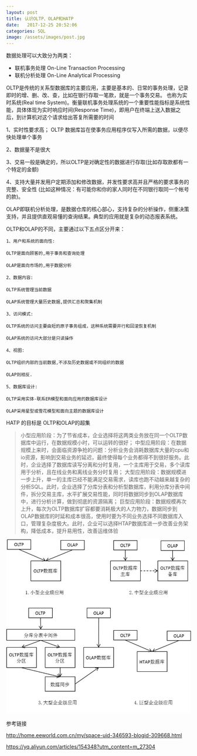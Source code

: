 ```yaml
---
layout: post
title: 认识OLTP、OLAP和HATP
date:   2017-12-25 20:52:06
categories: SQL
image: /assets/images/post.jpg
---
```


数据处理可以大致分为两类：

+ 联机事务处理 On-Line Transaction Processing
+ 联机分析处理 On-Line Analytical Processing

OLTP是传统的关系型数据库的主要应用，主要是基本的、日常的事务处理，记录即时的增、删、改、查，比如在银行存取一笔款，就是一个事务交易。
也称为实时系统(Real time System)。衡量联机事务处理系统的一个重要性能指标是系统性能，具体体现为实时响应时间(Response Time)，即用户在终端上送入数据之后，到计算机对这个请求给出答复所需要的时间

1、实时性要求高；
OLTP 数据库旨在使事务应用程序仅写入所需的数据，以便尽快处理单个事务

2、数据量不是很大

3、交易一般是确定的，所以OLTP是对确定性的数据进行存取(比如存取款都有一个特定的金额)

4、支持大量并发用户定期添加和修改数据，并发性要求高并且严格的要求事务的完整、安全性 (比如这种情况：有可能你和你的家人同时在不同银行取同一个帐号的款)。

OLAP即联机分析处理，是数据仓库的核心部心，支持复杂的分析操作，侧重决策支持，并且提供直观易懂的查询结果。典型的应用就是复杂的动态报表系统。

OLTP和OLAP的不同，主要通过以下五点区分开来：

```
1、用户和系统的面向性:

OLTP是面向顾客的,用于事务和查询处理

OLAP是面向市场的,用于数据分析

2、数据内容:

OLTP系统管理当前数据

OLAP系统管理大量历史数据,提供汇总和聚集机制

3、访问模式:

OLTP系统的访问主要由短的原子事务组成，这种系统需要并行和回滚恢复机制

OLAP系统的访问大部分是只读操作

4、视图:

OLTP组织内部的当前数据,不涉及历史数据或不同组织的数据

OLAP则相反.

5、数据库设计:

OLTP采用实体-联系ER模型和面向应用的数据库设计

OLAP采用星型或雪花模型和面向主题的数据库设计
```

HATP 的目标是 OLTP和OLAP的超集

>小型应用阶段：为了节省成本，企业选择将这两类业务放在同一个OLTP数据库中运行，在数据规模小时，可以运转的很好；
中型应用阶段：在数据规模上来时，会面临资源争抢的问题：分析业务会消耗数据库大量的cpu和io资源，影响到交易业务的延迟，最终使得每个业务都得不到很好服务。此时，企业选择了数据库读写分离和分时复用，一个主库用于交易，多个读库用于分析，且在线业务和离线业务分时复用；
大型应用阶段：数据规模进一步上升，单一的主库已经不能满足交易需求，读库也跑不动越来越复杂的分析SQL。此时，企业选择了分库分表和分析型数据库，利用分库分表中间件，拆分交易主库，水平扩展交易性能，同时将数据同步到OLAP数据库中，进行分析计算，做到彻底的资源隔离；
巨型应用阶段：数据规模再次上升，每次为OLTP数据库扩容都要消耗极大的人力物力，数据同步到OLAP数据库的时延和成本很高，使用时要为不同业务选择不同数据库入口，管理复杂度极大。此时，企业可以选择HTAP数据库进一步改善业务架构，降低成本，提升易用性，改善运维体验

![hatp]( /assets/images/20171225/hatp.jpg "HATP")

参考链接

http://home.eeworld.com.cn/my/space-uid-346593-blogid-309668.html

https://yq.aliyun.com/articles/154348?utm_content=m_27304

